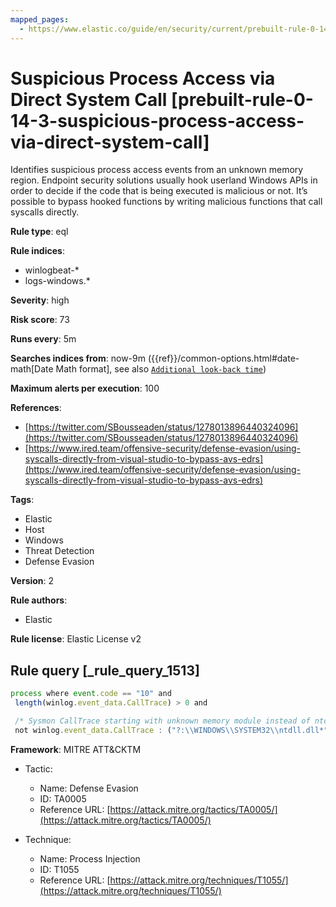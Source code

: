 ```yaml
---
mapped_pages:
  - https://www.elastic.co/guide/en/security/current/prebuilt-rule-0-14-3-suspicious-process-access-via-direct-system-call.html
---
```


# Suspicious Process Access via Direct System Call [prebuilt-rule-0-14-3-suspicious-process-access-via-direct-system-call]

Identifies suspicious process access events from an unknown memory region. Endpoint security solutions usually hook userland Windows APIs in order to decide if the code that is being executed is malicious or not. It’s possible to bypass hooked functions by writing malicious functions that call syscalls directly.

**Rule type**: eql

**Rule indices**:

* winlogbeat-*
* logs-windows.*

**Severity**: high

**Risk score**: 73

**Runs every**: 5m

**Searches indices from**: now-9m ({{ref}}/common-options.html#date-math[Date Math format], see also [`Additional look-back time`](docs-content://solutions/security/detect-and-alert/create-detection-rule.md#rule-schedule))

**Maximum alerts per execution**: 100

**References**:

* [https://twitter.com/SBousseaden/status/1278013896440324096](https://twitter.com/SBousseaden/status/1278013896440324096)
* [https://www.ired.team/offensive-security/defense-evasion/using-syscalls-directly-from-visual-studio-to-bypass-avs-edrs](https://www.ired.team/offensive-security/defense-evasion/using-syscalls-directly-from-visual-studio-to-bypass-avs-edrs)

**Tags**:

* Elastic
* Host
* Windows
* Threat Detection
* Defense Evasion

**Version**: 2

**Rule authors**:

* Elastic

**Rule license**: Elastic License v2

## Rule query [_rule_query_1513]

```js
process where event.code == "10" and
 length(winlog.event_data.CallTrace) > 0 and

 /* Sysmon CallTrace starting with unknown memory module instead of ntdll which host Windows NT Syscalls */
 not winlog.event_data.CallTrace : ("?:\\WINDOWS\\SYSTEM32\\ntdll.dll*", "?:\\WINDOWS\\SysWOW64\\ntdll.dll*")
```

**Framework**: MITRE ATT&CKTM

* Tactic:

    * Name: Defense Evasion
    * ID: TA0005
    * Reference URL: [https://attack.mitre.org/tactics/TA0005/](https://attack.mitre.org/tactics/TA0005/)

* Technique:

    * Name: Process Injection
    * ID: T1055
    * Reference URL: [https://attack.mitre.org/techniques/T1055/](https://attack.mitre.org/techniques/T1055/)



